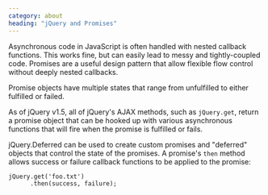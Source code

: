 ```yaml
---
category: about
heading: "jQuery and Promises"
---
```


Asynchronous code in JavaScript is often handled with nested callback functions.
This works fine, but can easily lead to messy and tightly-coupled code. 
Promises are a useful design pattern that allow flexible flow control without 
deeply nested callbacks.

Promise objects have multiple states that range from unfulfilled to either
fulfilled or failed.

As of jQuery v1.5, all of jQuery's AJAX methods, such as `jQuery.get`, return a
promise object that can be hooked up with various asynchronous functions that will
fire when the promise is fulfilled or fails.

jQuery.Deferred can be used to create custom promises and "deferred" objects 
that control the state of the promises. A promise's `then` method allows success 
or failure callback functions to be applied to the promise:

    jQuery.get('foo.txt')
          .then(success, failure);